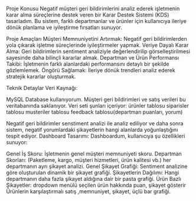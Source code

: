 Proje Konusu
Negatif müşteri geri bildirimlerini analiz ederek işletmenin karar alma süreçlerine destek veren bir Karar Destek Sistemi (KDS) tasarladım. Bu sistem, farklı departmanlar ve ürünler için kullanıcıya ileriye dönük planlama ve iyileştirme fırsatları sunuyor.

Proje Amaçları
Müşteri Memnuniyetini Artırmak: Negatif geri bildirimlerden yola çıkarak işletme süreçlerinde iyileştirmeler yapmak.
Veriye Dayalı Karar Alma: Geri bildirimlerin sentiment analiziyle değerlendirilip görselleştirilmesi sayesinde daha bilinçli kararlar almak.
Departman ve Ürün Performansı Takibi: İşletmenin farklı alanlardaki performansını detaylı bir şekilde gözlemlemek.
Öngörü Sağlamak: İleriye dönük trendleri analiz ederek stratejik kararlar oluşturmak.


Teknik Detaylar
Veri Kaynağı:

MySQL Database kullanıyorum. Müşteri geri bildirimleri ve satış verileri bu veritabanında saklanıyor.
Veri seti şunları içeriyor:
ürünler tablosu
siparisler tablosu
musteriler tablosu
feedback tablosu(departman puanları, yorum)

Negatif geri bildirimler senstiment analizi ile analiz ediliyor ve daha sonra sistem,  negatif yorumlardaki şikayetlerin hangi alanlarda yoğunlaştığını tespit ediyor.
Dashboard Tasarımı:
Dashboardum, kullanıcıya şu özellikleri sunuyor:

Genel İş Skoru: İşletmenin genel müşteri memnuniyeti skoru.
Departman Skorları: (Paketleme, kargo, müşteri hizmetleri, ürün kalitesi vb.) her departmanın ayrı şikayet analizi.
Genel Şikayet Grafiği: Sentiment analizine göre oluşturulan dinamik bir şikayet grafiği.
Şikayetlerin Dağılımı: Hangi departmanın daha fazla şikayet aldığına dair bir pasta grafiği.
Ürün Bazlı Şikayetler: dropdown menülü seçilen ürün hakkında puan, şikayet gösterir
Ürünlerin karşılaştırmalı satış ,memnuniyet, şikayet, üçlü bar grafiği.

